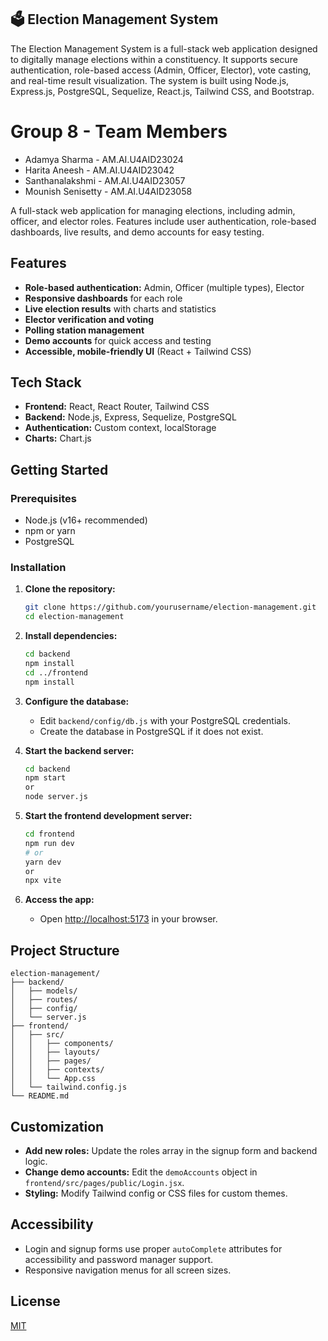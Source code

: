 ## 🗳️ Election Management System

The Election Management System is a full-stack web application designed to digitally manage elections within a constituency. It supports secure authentication, role-based access (Admin, Officer, Elector), vote casting, and real-time result visualization. The system is built using Node.js, Express.js, PostgreSQL, Sequelize, React.js, Tailwind CSS, and Bootstrap.

# Group 8 - Team Members
- Adamya Sharma      - AM.AI.U4AID23024 
- Harita Aneesh      - AM.AI.U4AID23042       
- Santhanalakshmi    - AM.AI.U4AID23057 
- Mounish Senisetty  - AM.AI.U4AID23058

A full-stack web application for managing elections, including admin, officer, and elector roles. Features include user authentication, role-based dashboards, live results, and demo accounts for easy testing.

## Features

- **Role-based authentication:** Admin, Officer (multiple types), Elector  
- **Responsive dashboards** for each role  
- **Live election results** with charts and statistics  
- **Elector verification and voting**  
- **Polling station management**  
- **Demo accounts** for quick access and testing  
- **Accessible, mobile-friendly UI** (React + Tailwind CSS)  

## Tech Stack

- **Frontend:** React, React Router, Tailwind CSS  
- **Backend:** Node.js, Express, Sequelize, PostgreSQL  
- **Authentication:** Custom context, localStorage  
- **Charts:** Chart.js  

## Getting Started

### Prerequisites

- Node.js (v16+ recommended)  
- npm or yarn  
- PostgreSQL  

### Installation

1. **Clone the repository:**
   ```bash
   git clone https://github.com/yourusername/election-management.git
   cd election-management
   ```

2. **Install dependencies:**
   ```bash
   cd backend
   npm install
   cd ../frontend
   npm install
   ```

3. **Configure the database:**
   - Edit `backend/config/db.js` with your PostgreSQL credentials.
   - Create the database in PostgreSQL if it does not exist.

4. **Start the backend server:**
   ```bash
   cd backend
   npm start
   or
   node server.js
   ```

5. **Start the frontend development server:**
   ```bash
   cd frontend
   npm run dev
   # or
   yarn dev
   or
   npx vite 
   ```

6. **Access the app:**
   - Open [http://localhost:5173](http://localhost:5173) in your browser.

## Project Structure

```
election-management/
├── backend/
│   ├── models/
│   ├── routes/
│   ├── config/
│   └── server.js
├── frontend/
│   ├── src/
│   │   ├── components/
│   │   ├── layouts/
│   │   ├── pages/
│   │   ├── contexts/
│   │   └── App.css
│   └── tailwind.config.js
└── README.md
```

## Customization

- **Add new roles:** Update the roles array in the signup form and backend logic.
- **Change demo accounts:** Edit the `demoAccounts` object in `frontend/src/pages/public/Login.jsx`.
- **Styling:** Modify Tailwind config or CSS files for custom themes.

## Accessibility

- Login and signup forms use proper `autoComplete` attributes for accessibility and password manager support.
- Responsive navigation menus for all screen sizes.

## License

[MIT](LICENSE)

